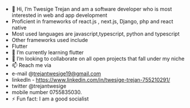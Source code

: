 - 👋 Hi, I’m Twesige Trejan and am a software developer who is most interested in web and app development
-  Proficient in frameworks of react.js , next.js, Django, php and react native
-  Most used languages are javascript,typescript, python and typescript
-  Other frameworks used include
-  Flutter
- 🌱 I’m currently learning flutter
- 💞️ I’m looking to collaborate on all open projects that fall under my niche
- 📫 Reach me via
-  e-mail @trejantwesige19@gmail.com
-  linkedIn - https://www.linkedin.com/in/twesige-trejan-755210291/
-  twitter @trejantwesige
-   mobile number 0755835030.
- ⚡ Fun fact: I am a good socialist
